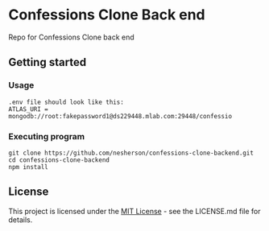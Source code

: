 # Confessions Clone Back end

Repo for Confessions Clone back end

## Getting started

### Usage

```
.env file should look like this:
ATLAS_URI = mongodb://root:fakepassword1@ds229448.mlab.com:29448/confessio
```

### Executing program

```
git clone https://github.com/nesherson/confessions-clone-backend.git
cd confessions-clone-backend
npm install
```
## License

This project is licensed under the [MIT License](https://github.com/nesherson/confessions-clone-backend/blob/master/LICENSE) - see the LICENSE.md file for details.
